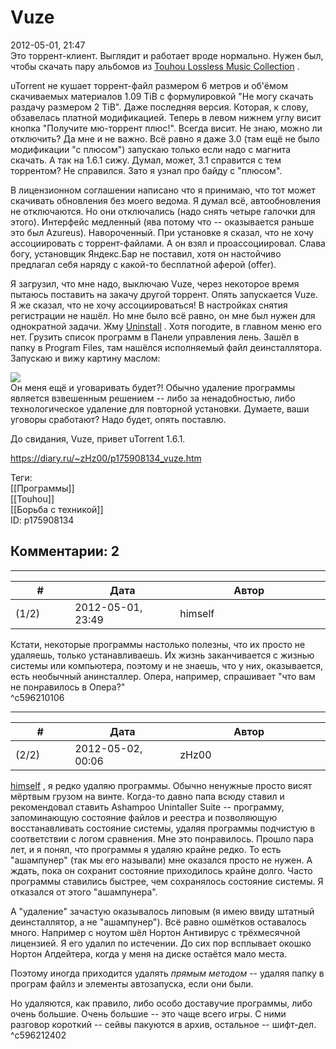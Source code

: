 Vuze
====

  
2012-05-01, 21:47  
 Это торрент-клиент. Выглядит и работает вроде нормально. Нужен был, чтобы скачать пару альбомов из  [Touhou Lossless Music Collection](http://tlmc.eu)  .   
   
 uTorrent не кушает торрент-файл размером 6 метров и об'ёмом скачиваемых материалов 1.09 TiB с формулировкой "Не могу скачать раздачу размером 2 TiB". Даже последняя версия. Которая, к слову, обзавелась платной модификацией. Теперь в левом нижнем углу висит кнопка "Получите мю-торрент плюс!". Всегда висит. Не знаю, можно ли отключить? Да мне и не важно. Всё равно я даже 3.0 (там ещё не было модификации "с плюсом") запускаю только если надо с магнита скачать. А так на 1.6.1 сижу. Думал, может, 3.1 справится с тем торрентом? Не справился. Зато я узнал про байду с "плюсом".   
   
 В лицензионном соглашении написано что я принимаю, что тот может скачивать обновления без моего ведома. Я думал всё, автообновления не отключаются. Но они отключались (надо снять четыре галочки для этого). Интерфейс медленный (ява потому что -- оказывается раньше это был Azureus). Навороченный. При установке я сказал, что не хочу ассоциировать с торрент-файлами. А он взял и проассоциировал. Слава богу, установщик Яндекс.Бар не поставил, хотя он настойчиво предлагал себя наряду с какой-то бесплатной аферой (offer).   
   
 Я загрузил, что мне надо, выключаю Vuze, через некоторое время пытаюсь поставить на закачу другой торрент. Опять запускается Vuze. Я же сказал, что не хочу ассоциироваться! В настройках снятия регистрации не нашёл. Но мне было всё равно, он мне был нужен для однократной задачи. Жму  [Uninstall](https://www.youtube.com/watch?v=iNCXiMt1bR4)  . Хотя погодите, в главном меню его нет. Грузить список программ в Панели управления лень. Зашёл в папку в Program Files, там нашёлся исполняемый файл деинсталлятора. Запускаю и вижу картину маслом:   
   
  ![](http://s019.radikal.ru/i625/1205/97/42a0f811d4b6.png)    
 Он меня ещё и уговаривать будет?! Обычно удаление программы является взвешенным решением -- либо за ненадобностью, либо технологическое удаление для повторной установки. Думаете, ваши уговоры сработают? Надо будет, опять поставлю.   
   
 До свидания, Vuze, привет uTorrent 1.6.1.   
  
<https://diary.ru/~zHz00/p175908134_vuze.htm>  
  
Теги:  
[[Программы]]  
[[Touhou]]  
[[Борьба с техникой]]  
ID: p175908134  


Комментарии: 2
--------------

  


---



|         #         |              Дата              |                     Автор                     |           ID           |
| --- | --- | --- | --- |
| (1/2) | 2012-05-01, 23:49 | himself | c596210106 |

  
 Кстати, некоторые программы настолько полезны, что их просто не удаляешь, только устанавливаешь. Их жизнь заканчивается с жизнью системы или компьютера, поэтому и не знаешь, что у них, оказывается, есть необычный анинсталлер. Опера, например, спрашивает "что вам не понравилось в Опера?"   
 ^c596210106

---



|         #         |              Дата              |                     Автор                     |           ID           |
| --- | --- | --- | --- |
| (2/2) | 2012-05-02, 00:06 | zHz00 | c596212402 |

  
  [himself](http://himself.diary.ru "void")  , я редко удаляю программы. Обычно ненужные просто висят мёртвым грузом на винте. Когда-то давно папа всюду ставил и рекомендовал ставить Ashampoo Unintaller Suite -- программу, запоминающую состояние файлов и реестра и позволяющую восстанавливать состояние системы, удаляя программы подчистую в соответствии с логом сравнения. Мне это понравилось. Прошло пара лет, и я понял, что программы я удаляю крайне редко. То есть "ашампунер" (так мы его называли) мне оказался просто не нужен. А ждать, пока он сохранит состояние приходилось крайне долго. Часто программы ставились быстрее, чем сохранялось состояние системы. Я отказался от этого "ашампунера".   
   
 А "удаление" зачастую оказывалось липовым (я имею ввиду штатный деинсталлятор, а не "ашампунер"). Всё равно ошмётков оставалось много. Например с ноутом шёл Нортон Антивирус с трёхмесячной лицензией. Я его удалил по истечении. До сих пор всплывает окошко Нортон Апдейтера, когда у меня на диске остаётся мало места.   
   
 Поэтому иногда приходится удалять  *прямым методом*  -- удаляя папку в програм файлз и элементы автозапуска, если они были.   
   
 Но удаляются, как правило, либо особо доставучие программы, либо очень большие. Очень большие -- это чаще всего игры. С ними разговор короткий -- сейвы пакуются в архив, остальное -- шифт-дел.   
 ^c596212402